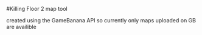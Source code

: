 #Killing Floor 2 map tool

created using the GameBanana API so currently only maps uploaded on GB are availible
